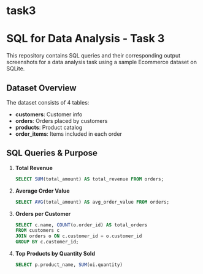 # task3
# SQL for Data Analysis - Task 3

This repository contains SQL queries and their corresponding output screenshots for a data analysis task using a sample Ecommerce dataset on SQLite.

## Dataset Overview
The dataset consists of 4 tables:
- **customers**: Customer info
- **orders**: Orders placed by customers
- **products**: Product catalog
- **order_items**: Items included in each order

## SQL Queries & Purpose

1. **Total Revenue**
   ```sql
   SELECT SUM(total_amount) AS total_revenue FROM orders;
   ```

2. **Average Order Value**
   ```sql
   SELECT AVG(total_amount) AS avg_order_value FROM orders;
   ```

3. **Orders per Customer**
   ```sql
   SELECT c.name, COUNT(o.order_id) AS total_orders
   FROM customers c
   JOIN orders o ON c.customer_id = o.customer_id
   GROUP BY c.customer_id;
   ```

4. **Top Products by Quantity Sold**
   ```sql
   SELECT p.product_name, SUM(oi.quantity)
